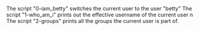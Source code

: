 The script "0-iam_betty" switches the current user to the user "betty"
The script "1-who_am_i" prints out the effective username of the current user
n The script "2-groups" prints all the groups the current user is part of.

